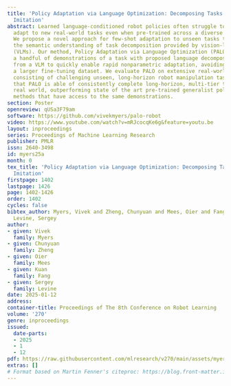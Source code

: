 ```yaml
---
title: 'Policy Adaptation via Language Optimization: Decomposing Tasks for Few-Shot
  Imitation'
abstract: Learned language-conditioned robot policies often struggle to effectively
  adapt to new real-world tasks even when pre-trained across a diverse set of instructions.
  We propose a novel approach for few-shot adaptation to unseen tasks that exploits
  the semantic understanding of task decomposition provided by vision-language models
  (VLMs). Our method, Policy Adaptation via Language Optimization (PALO), combines
  a handful of demonstrations of a task with proposed language decompositions sampled
  from a VLM to quickly enable rapid nonparametric adaptation, avoiding the need for
  a larger fine-tuning dataset. We evaluate PALO on extensive real-world experiments
  consisting of challenging unseen, long-horizon robot manipulation tasks. We find
  that PALO is able of consistently complete long-horizon, multi-tier tasks in the
  real world, outperforming state of the art pre-trained generalist policies, and
  methods that have access to the same demonstrations.
section: Poster
openreview: qUSa3F79am
software: https://github.com/vivekmyers/palo-robot
video: https://www.youtube.com/watch?v=mRJcocqKe6g&feature=youtu.be
layout: inproceedings
series: Proceedings of Machine Learning Research
publisher: PMLR
issn: 2640-3498
id: myers25a
month: 0
tex_title: 'Policy Adaptation via Language Optimization: Decomposing Tasks for Few-Shot
  Imitation'
firstpage: 1402
lastpage: 1426
page: 1402-1426
order: 1402
cycles: false
bibtex_author: Myers, Vivek and Zheng, Chunyuan and Mees, Oier and Fang, Kuan and
  Levine, Sergey
author:
- given: Vivek
  family: Myers
- given: Chunyuan
  family: Zheng
- given: Oier
  family: Mees
- given: Kuan
  family: Fang
- given: Sergey
  family: Levine
date: 2025-01-12
address:
container-title: Proceedings of The 8th Conference on Robot Learning
volume: '270'
genre: inproceedings
issued:
  date-parts:
  - 2025
  - 1
  - 12
pdf: https://raw.githubusercontent.com/mlresearch/v270/main/assets/myers25a/myers25a.pdf
extras: []
# Format based on Martin Fenner's citeproc: https://blog.front-matter.io/posts/citeproc-yaml-for-bibliographies/
---
```


